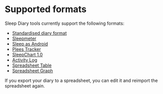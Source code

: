 # Supported formats

<!-- This page was created automatically by build_home.js - see that file for details -->

Sleep Diary tools currently support the following formats:

* [Standardised diary format](https://sleepdiary.github.io/core/src/Standard)
* [Sleepmeter](https://sleepdiary.github.io/core/src/Sleepmeter)
* [Sleep as Android](https://sleepdiary.github.io/core/src/SleepAsAndroid)
* [Plees Tracker](https://sleepdiary.github.io/core/src/PleesTracker)
* [SleepChart 1.0](https://sleepdiary.github.io/core/src/SleepChart1)
* [Activity Log](https://sleepdiary.github.io/core/src/ActivityLog)
* [Spreadsheet Table](https://sleepdiary.github.io/core/src/SpreadsheetTable)
* [Spreadsheet Graph](https://sleepdiary.github.io/core/src/SpreadsheetGraph)

If you export your diary to a spreadsheet, you can edit it and reimport the spreadsheet again.
